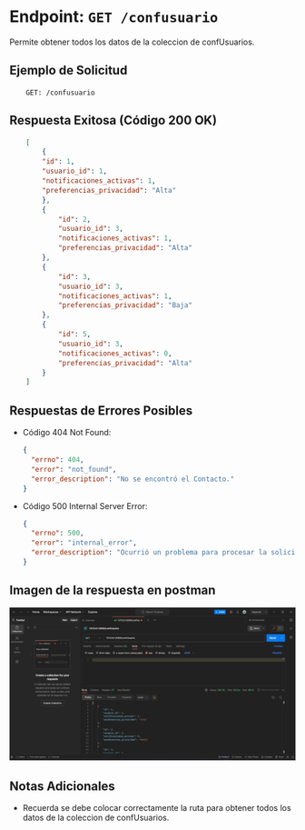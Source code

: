 <!-- Documentacion de un endpoint get que trae un un acoleccion de datos de la coleccion de confUsuarios -->

# Endpoint: `GET /confusuario`

Permite obtener todos los datos de la coleccion de confUsuarios.

## Ejemplo de Solicitud

```http
    GET: /confusuario
```

## Respuesta Exitosa (Código 200 OK)

```json
    [
        {
        "id": 1,
        "usuario_id": 1,
        "notificaciones_activas": 1,
        "preferencias_privacidad": "Alta"
        },
        {
            "id": 2,
            "usuario_id": 3,
            "notificaciones_activas": 1,
            "preferencias_privacidad": "Alta"
        },
        {
            "id": 3,
            "usuario_id": 3,
            "notificaciones_activas": 1,
            "preferencias_privacidad": "Baja"
        },
        {
            "id": 5,
            "usuario_id": 3,
            "notificaciones_activas": 0,
            "preferencias_privacidad": "Alta"
        }
    ]

```

## Respuestas de Errores Posibles

- Código 404 Not Found:

  ```json
  {
    "errno": 404,
    "error": "not_found",
    "error_description": "No se encontró el Contacto."
  }
  ```

- Código 500 Internal Server Error:

  ```json
  {
    "errno": 500,
    "error": "internal_error",
    "error_description": "Ocurrió un problema para procesar la solicitud"
  }
  ```

## Imagen de la respuesta en postman

![imagen](./confUsuarioGET.png)

## Notas Adicionales

- Recuerda se debe colocar correctamente la ruta para obtener todos los datos de la coleccion de confUsuarios.

